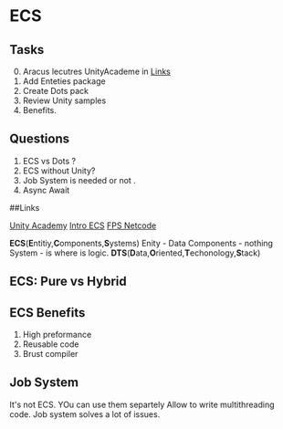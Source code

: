 # ECS

## Tasks

0. Aracus lecutres UnityAcademe in [Links](##Links)
1. Add Enteties package
2. Create Dots pack
3. Review Unity samples
4. Benefits.


## Questions
1. ECS vs Dots ?
2. ECS without Unity?
3. Job System is needed or not  .
4. Async Await

##Links

[Unity Academy](http://aras-p.info/texts/files/2018Academy%20-%20ECS-DoD.pdf)
[Intro ECS](D:\Lib\Videos\Unity)
[FPS Netcode]()


**ECS**(**E**ntitiy,**C**omponents,**S**ystems)
Enity - Data
Components - nothing
System - is where is logic.
**DTS**(**D**ata,**O**riented,**T**echonology,**S**tack)

## ECS: Pure vs Hybrid

## ECS Benefits
1. High preformance 
2. Reusable code
3. Brust compiler

## Job System
It's not ECS. YOu can use them separtely
Allow to write multithreading code.
Job system solves a lot of issues.

